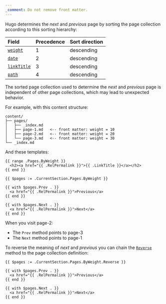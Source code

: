 ```yaml
---
_comment: Do not remove front matter.
---
```


Hugo determines the _next_ and _previous_ page by sorting the page collection according to this sorting hierarchy:

Field|Precedence|Sort direction
:--|:--|:--
[`weight`][]|1|descending
[`date`][]|2|descending
[`linkTitle`][]|3|descending
[`path`][]|4|descending

[`date`]: /docs/reference/methods/page/date/
[`weight`]: /docs/reference/methods/page/weight/
[`linkTitle`]: /docs/reference/methods/page/linktitle/
[`path`]: /docs/reference/methods/page/path/

The sorted page collection used to determine the _next_ and _previous_ page is independent of other page collections, which may lead to unexpected behavior.

For example, with this content structure:

```tree
content/
├── pages/
│   ├── _index.md
│   ├── page-1.md   <-- front matter: weight = 10
│   ├── page-2.md   <-- front matter: weight = 20
│   └── page-3.md   <-- front matter: weight = 30
└── _index.md
```

And these templates:

```go-html-template {file="layouts/section.html"}
{{ range .Pages.ByWeight }}
  <h2><a href="{{ .RelPermalink }}">{{ .LinkTitle }}</a></h2>
{{ end }}
```

```go-html-template {file="layouts/page.html"}
{{ $pages := .CurrentSection.Pages.ByWeight }}

{{ with $pages.Prev . }}
  <a href="{{ .RelPermalink }}">Previous</a>
{{ end }}

{{ with $pages.Next . }}
  <a href="{{ .RelPermalink }}">Next</a>
{{ end }}
```

When you visit page-2:

- The `Prev` method points to page-3
- The `Next` method points to page-1

To reverse the meaning of _next_ and _previous_ you can chain the [`Reverse`][] method to the page collection definition:

```go-html-template {file="layouts/page.html"}
{{ $pages := .CurrentSection.Pages.ByWeight.Reverse }}

{{ with $pages.Prev . }}
  <a href="{{ .RelPermalink }}">Previous</a>
{{ end }}

{{ with $pages.Next . }}
  <a href="{{ .RelPermalink }}">Next</a>
{{ end }}
```

[`Reverse`]: /docs/reference/methods/pages/reverse/
